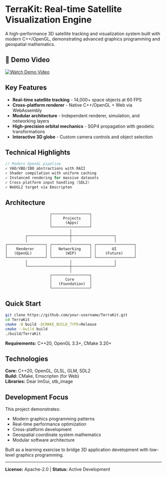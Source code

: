 # TerraKit: Real-time Satellite Visualization Engine

A high-performance 3D satellite tracking and visualization system built with modern C++/OpenGL, demonstrating advanced graphics programming and geospatial mathematics.

## 🚀 Demo Video
[![Watch Demo Video](https://github.com/Robertcsollei/TerraKit/blob/main/src/res/images/thumbnail.png)](https://player.vimeo.com/video/1117971664?h=8118259a26)

## Key Features
- **Real-time satellite tracking** - 14,000+ space objects at 60 FPS
- **Cross-platform renderer** - Native C++/OpenGL + Web via WebAssembly
- **Modular architecture** - Independent renderer, simulation, and networking layers
- **High-precision orbital mechanics** - SGP4 propagation with geodetic transformations
- **Interactive 3D globe** - Custom camera controls and object selection

## Technical Highlights
```cpp
// Modern OpenGL pipeline
✓ VAO/VBO/IBO abstractions with RAII
✓ Shader compilation with uniform caching  
✓ Instanced rendering for massive datasets
✓ Cross-platform input handling (SDL2)
✓ WebGL2 target via Emscripten
```

## Architecture
```
                    ┌─────────────────┐
                    │     Projects    │
                    │      (Apps)     │
                    └─────────────────┘
                             │
         ┌───────────────────┼───────────────────┐
         │                   │                   │
┌─────────────────┐ ┌─────────────────┐ ┌─────────────────┐
│    Renderer     │ │   Networking    │ │       UI        │
│   (OpenGL)      │ │      (WIP)      │ │    (Future)     │
└─────────────────┘ └─────────────────┘ └─────────────────┘
         │                   │                   │
         └───────────────────┼───────────────────┘
                             │
                    ┌─────────────────┐
                    │      Core       │
                    │   (Foundation)  │
                    └─────────────────┘
```

## Quick Start
```bash
git clone https://github.com/your-username/TerraKit.git
cd TerraKit
cmake -B build -DCMAKE_BUILD_TYPE=Release
cmake --build build
./build/TerraKit
```

**Requirements:** C++20, OpenGL 3.3+, CMake 3.20+

## Technologies
**Core:** C++20, OpenGL, GLSL, GLM, SDL2  
**Build:** CMake, Emscripten (for Web)  
**Libraries:** Dear ImGui, stb_image

## Development Focus
This project demonstrates:
- Modern graphics programming patterns
- Real-time performance optimization  
- Cross-platform development
- Geospatial coordinate system mathematics
- Modular software architecture

Built as a learning exercise to bridge 3D application development with low-level graphics programming.

---
**License:** Apache-2.0 | **Status:** Active Development






